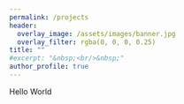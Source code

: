 ```yaml
---
permalink: /projects
header:
  overlay_image: /assets/images/banner.jpg
  overlay_filter: rgba(0, 0, 0, 0.25)
title: ""
#excerpt: "&nbsp;<br/>&nbsp;"
author_profile: true
---
```


Hello World
